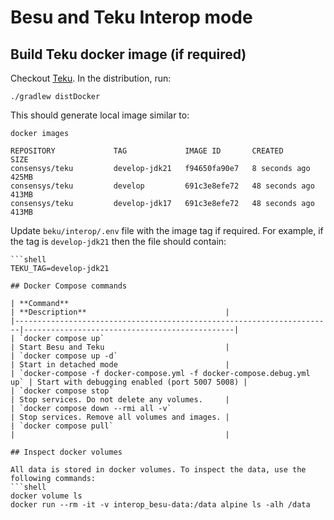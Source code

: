 # Besu and Teku Interop mode

## Build Teku docker image (if required)
Checkout [Teku](https://github.com/ConsenSys/teku). In the distribution, run:
```shell
./gradlew distDocker
```

This should generate local image similar to:
```shell
docker images
```

```Output
REPOSITORY             TAG             IMAGE ID       CREATED          SIZE
consensys/teku         develop-jdk21   f94650fa90e7   8 seconds ago    425MB
consensys/teku         develop         691c3e8efe72   48 seconds ago   413MB
consensys/teku         develop-jdk17   691c3e8efe72   48 seconds ago   413MB
```

Update `beku/interop/.env` file with the image tag if required. For example, if the tag is `develop-jdk21` then the file should contain:
```shell
```shell
TEKU_TAG=develop-jdk21

## Docker Compose commands

| **Command**                                                           | **Description**                               |
|-----------------------------------------------------------------------|-----------------------------------------------|
| `docker compose up`                                                   | Start Besu and Teku                           |
| `docker compose up -d`                                                | Start in detached mode                        |
| `docker-compose -f docker-compose.yml -f docker-compose.debug.yml up` | Start with debugging enabled (port 5007 5008) | 
| `docker compose stop`                                                 | Stop services. Do not delete any volumes.     |
| `docker compose down --rmi all -v`                                    | Stop services. Remove all volumes and images. |
| `docker compose pull`                                                 |                                               |

## Inspect docker volumes

All data is stored in docker volumes. To inspect the data, use the following commands:
```shell
docker volume ls
docker run --rm -it -v interop_besu-data:/data alpine ls -alh /data
```